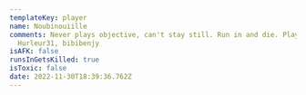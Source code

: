 ```yaml
---
templateKey: player
name: Noubinouiille
comments: Never plays objective, can't stay still. Run in and die. Plays with
  Hurleur31, bibibenjy
isAFK: false
runsInGetsKilled: true
isToxic: false
date: 2022-11-30T18:39:36.762Z
---
```

